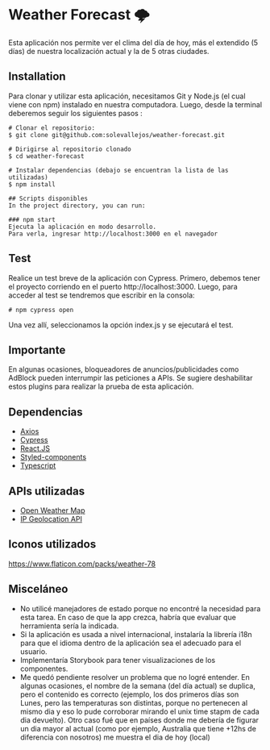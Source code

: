 # Weather Forecast 🌩️
Esta aplicación nos permite ver el clima del día de hoy, más el extendido (5 días) de nuestra localización actual y la de 5 otras ciudades.

## Installation
Para clonar y utilizar esta aplicación, necesitamos Git y Node.js (el cual viene con npm) instalado en nuestra computadora. Luego, desde la terminal deberemos seguir los siguientes pasos :
```
# Clonar el repositorio:
$ git clone git@github.com:solevallejos/weather-forecast.git

# Dirigirse al repositorio clonado
$ cd weather-forecast

# Instalar dependencias (debajo se encuentran la lista de las utilizadas)
$ npm install

## Scripts disponibles
In the project directory, you can run:

### npm start
Ejecuta la aplicación en modo desarrollo.
Para verla, ingresar http://localhost:3000 en el navegador
```

## Test
Realice un test breve de la aplicación con Cypress. Primero, debemos tener el proyecto corriendo en el puerto http://localhost:3000. Luego, para acceder al test se tendremos que escribir en la consola:
```
# npm cypress open
```
Una vez allí, seleccionamos la opción index.js y se ejecutará el test.

## Importante
En algunas ocasiones, bloqueadores de anuncios/publicidades como AdBlock pueden interrumpir las peticiones a APIs. Se sugiere deshabilitar estos plugins para realizar la prueba de esta aplicación.

## Dependencias
<ul>
    <li><a href="https://github.com/axios/axios">Axios</a></li>
    <li><a href="https://www.cypress.io/">Cypress</a></li>
    <li><a href="https://reactjs.org/">React.JS</a></li>
    <li><a href="https://www.styled-components.com">Styled-components</a></li>
    <li><a href="https://www.typescriptlang.org/">Typescript</a></li>
</ul>

## APIs utilizadas
<ul>
    <li><a href="https://openweathermap.org/">Open Weather Map</a></li>
    <li><a href="https://ip-api.com/">IP Geolocation API</a></li>
</ul>

## Iconos utilizados
https://www.flaticon.com/packs/weather-78

## Misceláneo
<ul>
    <li>No utilicé manejadores de estado porque no encontré la necesidad para esta tarea. En caso de que la app crezca, habría que evaluar que herramienta sería la indicada.</li>
    <li>Si la aplicación es usada a nivel internacional, instalaría la librería i18n para que el idioma dentro de la aplicación sea el adecuado para el usuario.</li>
<li>Implementaría Storybook para tener visualizaciones de los componentes.</li>
    <li>Me quedó pendiente resolver un problema que no logré entender. En algunas ocasiones, el nombre de la semana (del día actual) se duplica, pero el contenido es correcto (ejemplo, los dos primeros días son Lunes, pero las temperaturas son distintas, porque no pertenecen al mismo dia y eso lo pude corroborar mirando el unix time stapm de cada dia devuelto). Otro caso fué que en países donde me debería de figurar un dia mayor al actual (como por ejemplo, Australia que tiene +12hs de diferencia con nosotros) me muestra el dia de hoy (local)</li>
</ul>

